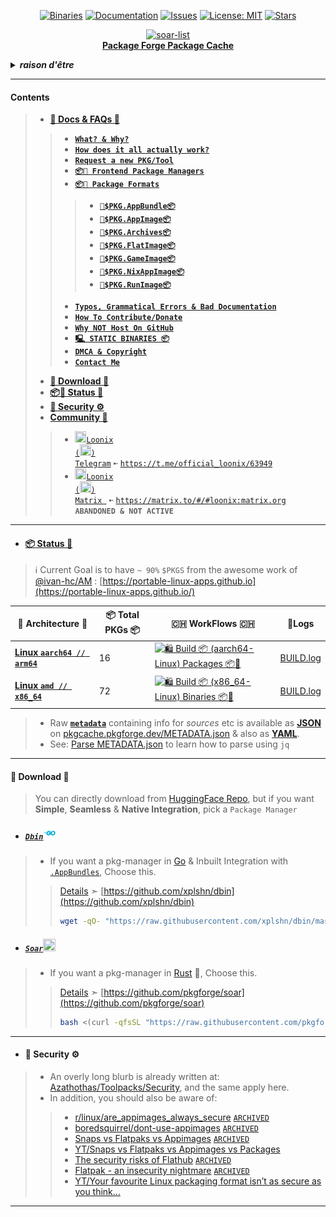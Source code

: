 <div align="center">

[stars-shield]: https://img.shields.io/github/stars/pkgforge/pkgcache.svg
[stars-url]: https://github.com/pkgforge/pkgcache/stargazers
[issues-shield]: https://img.shields.io/github/issues/pkgforge/pkgcache.svg
[issues-url]: https://github.com/pkgforge/pkgcache/issues
[license-shield]: https://img.shields.io/github/license/pkgforge/pkgcache.svg
[license-url]: https://github.com/pkgforge/pkgcache/blob/main/LICENSE
[doc-shield]: https://img.shields.io/badge/docs.pkgforge.dev-blue
[doc-url]: https://docs.pkgforge.dev/orgs/pkgforge-core/projects/pkgcache

<a href="https://github.com/pkgforge/pkgcache/tree/main/.github/scripts"><img src="https://img.shields.io/badge/Binaries-(2411)+(2511)-blue?labelColor=orange&style=flat&link=https://github.com/pkgforge/pkgcache/tree/main/.github/scripts" alt="Binaries" /></a>
[![Documentation][doc-shield]][doc-url]
[![Issues][issues-shield]][issues-url]
[![License: MIT][license-shield]][license-url]
[![Stars][stars-shield]][stars-url]
</div>

<p align="center">
    <!-- <a href="https://github.com/pkgforge/soar">
        <img src="https://github.com/user-attachments/assets/220ce7b3-55b3-496e-b3b8-2556123193a2" width="100">
    </a><br> -->
    <a href="https://github.com/pkgforge/soar">
        <img src="https://bin.pkgforge.dev/list.gif" alt="soar-list" width="500">
    </a><br> 
    <b><strong> <a href="https://docs.pkgforge.dev/orgs/pkgforge-core/projects/pkgcache">Package Forge Package Cache</a></code></strong></b>
    <br>
</p>

<!-- Crude Attempt at Humor -->
<details>
  <summary><b><i>raison d'être</i></b></summary>
  <a href="https://www.reddit.com/r/github/comments/1at9br4/i_am_new_to_github_and_i_have_lots_to_say/" target="_blank">
    <img src="https://github.com/user-attachments/assets/c8b22bea-a88d-48f8-b4d2-61284320d87f" alt="Inspiration Image">
  </a>
  <a href="https://github.com/sherlock-project/sherlock/issues/2011" target="_blank">
    <img src="https://github.com/user-attachments/assets/5a08ecaa-a412-4eaf-a9e8-1214455a6368" alt="Inspiration Image">
  </a>    
</details>

---
#### Contents
> - [**📖 Docs & FAQs 📖**](https://github.com/pkgforge/pkgcache/tree/main/Docs)
> > - [**`What? & Why?`**](https://github.com/pkgforge/pkgcache/blob/main/Docs/README.md#what--why)
> > - [**`How does it all actually work?`**](https://github.com/pkgforge/pkgcache/tree/main/Docs#how-does-it-all-work)
> > - [**`Request a new PKG/Tool`**](https://github.com/pkgforge/pkgcache/tree/main/Docs#how-to-add-request-a-new-a-pkgtool)
> > - [**`📦📀 Frontend Package Managers`**](https://github.com/pkgforge/pkgcache/tree/main/Docs#-frontend-package-managers-)
> > - [**`📦📀 Package Formats`**](https://github.com/pkgforge/pkgcache/tree/main/Docs)
> > > - [**`📀$PKG.AppBundle📦`**](https://github.com/pkgforge/pkgcache/blob/main/Docs/APPBUNDLES.md)
> > > - [**`📀$PKG.AppImage📦`**](https://github.com/pkgforge/pkgcache/blob/main/Docs/APPIMAGES.md)
> > > - [**`📀$PKG.Archives📦`**](https://github.com/pkgforge/pkgcache/blob/main/Docs/ARCHIVES.md)
> > > - [**`📀$PKG.FlatImage📦`**](https://github.com/pkgforge/pkgcache/blob/main/Docs/FLATIMAGES.md)
> > > - [**`📀$PKG.GameImage📦`**](https://github.com/pkgforge/pkgcache/blob/main/Docs/GAMEIMAGES.md)
> > > - [**`📀$PKG.NixAppImage📦`**](https://github.com/pkgforge/pkgcache/blob/main/Docs/NIXAPPIMAGES.md)
> > > - [**`📀$PKG.RunImage📦`**](https://github.com/pkgforge/pkgcache/blob/main/Docs/RUNIMAGES.md) 
> > - [**`Typos, Grammatical Errors & Bad Documentation`**](https://github.com/pkgforge/pkgcache/blob/main/Docs/README.md#typos-grammatical-errors--bad-documentation)
> > - [**`How To Contribute/Donate`**](https://github.com/pkgforge/pkgcache/tree/main/Docs#how-to-contribute)
> > - [**`Why NOT Host On GitHub`**](https://github.com/pkgforge/pkgcache/blob/main/Docs/README.md#why-not-host-on-github)
> > - [**`🖳 STATIC BINARIES 📦`**](https://github.com/Azathothas/Toolpacks)
> > - [**`DMCA & Copyright`**](https://github.com/pkgforge/pkgcache/blob/main/Docs/README.md#dmca-copyright--cease--desist)
> > - [**`Contact Me`**](https://ajam.dev/contact)
> - [**🔽 Download 🔽**](https://github.com/pkgforge/pkgcache/tree/main#-download-)
> - [**📦📀 Status 🔖**](https://github.com/pkgforge/pkgcache/tree/main#-status-)
> - [**🚧 Security ⚙️**](https://github.com/Azathothas/Toolpacks#-security-%EF%B8%8F)
> - [**Community 💬**](https://t.me/official_loonix/63949)
> > - <a href="https://t.me/official_loonix/63949"><img src="https://github.com/user-attachments/assets/2edc90b9-606e-4bfc-89f3-2a758b2f0377" width="18" height="18"><code>Loonix (<img src="https://github.com/user-attachments/assets/abc35eee-c9c9-4023-9035-d440b56cac4c" width="18" height="18">) Telegram</code></a> `➼` [`https://t.me/official_loonix/63949`](https://t.me/official_loonix/63949)
> > - <a href="https://matrix.to/#/#loonix:matrix.org"><img src="https://github.com/user-attachments/assets/1dcd4a64-2fec-4f4f-926a-e61313b6b646" width="18" height="18"><code>Loonix (<img src="https://github.com/user-attachments/assets/abc35eee-c9c9-4023-9035-d440b56cac4c" width="18" height="18">) Matrix </code></a> `➼` [`https://matrix.to/#/#loonix:matrix.org`](https://matrix.to/#/#loonix:matrix.org) **`ABANDONED & NOT ACTIVE`**
---
<!-- UPDATED DYNAMICALLY -->
- #### [📦 Status 🔖]()
> ℹ️ Current Goal is to have `~ 90%` `$PKGS` from the awesome work of [@ivan-hc/AM](https://github.com/ivan-hc/AM) : [https://portable-linux-apps.github.io](https://portable-linux-apps.github.io/)

| 🧰 Architecture 🧰 | 📦 Total PKGs 📦 | 🇨🇭 WorkFlows 🇨🇭 | 🧾Logs|
|---------------------|-----------------------|-----------------|------------------|
|[ **Linux `aarch64 // arm64`**](https://github.com/pkgforge/pkgcache/tree/main/aarch64-Linux)| 16 | [![🛍️ Build 📦 (aarch64-Linux) Packages 📦📀](https://github.com/pkgforge/pkgcache/actions/workflows/build_aarch64-Linux.yaml/badge.svg)](https://github.com/pkgforge/pkgcache/actions/workflows/build_aarch64-Linux.yaml)|[BUILD.log](https://pkgcache.pkgforge.dev/aarch64-Linux/BUILD.log.txt)|
|[ **Linux `amd // x86_64`**](https://github.com/pkgforge/pkgcache/tree/main/x86_64-Linux)| 72 | [![🛍️ Build 📦 (x86_64-Linux) Binaries 📦📀](https://github.com/pkgforge/pkgcache/actions/workflows/build_x86_64-Linux.yaml/badge.svg)](https://github.com/pkgforge/pkgcache/actions/workflows/build_x86_64-Linux.yaml)|[BUILD.log](https://pkgcache.pkgforge.dev/x86_64-Linux/BUILD.log.txt)|

> - Raw [**`metadata`**](https://pkgcache.pkgforge.dev/METADATA.json) containing info for _sources_ etc is available as [**JSON**](https://github.com/pkgforge/pkgcache/blob/main/Docs/METADATA.md) on [pkgcache.pkgforge.dev/METADATA.json](https://pkgcache.pkgforge.dev/METADATA.json) & also as [**YAML**](https://raw.githubusercontent.com/pkgforge/pkgcache/main/METADATA.yaml).
> - See: [Parse METADATA.json](https://github.com/pkgforge/pkgcache/blob/main/Docs/METADATA.md#using-jq-to-parse-metadatajson) to learn how to parse using `jq`
---

#### 🔽 Download 🔽
> You can directly download from [HuggingFace Repo](https://huggingface.co/datasets/pkgforge/pkgcache), but if you want **Simple**, **Seamless** & **Native Integration**, pick a `Package Manager`
- ##### [**`Dbin`**<img src="https://raw.githubusercontent.com/devicons/devicon/master/icons/go/go-original-wordmark.svg" width="20" height="20">](https://github.com/xplshn/dbin) 
> - If you want a pkg-manager in [Go](https://github.com/avelino/awesome-go) & Inbuilt Integration with [`.AppBundles`](https://github.com/pkgforge/pkgcache/blob/main/Docs/APPBUNDLES.md), Choose this.
> > [Details](https://github.com/xplshn/dbin) ➣ [https://github.com/xplshn/dbin](https://github.com/xplshn/dbin)
> > ```bash
> > wget -qO- "https://raw.githubusercontent.com/xplshn/dbin/master/stubdl" | sh -s -- --install "${HOME}/.local/bin/dbin"
> > ```
> > 
- ##### [**`Soar`**<img src="https://github.com/user-attachments/assets/cc2f8c7c-fc40-4f8a-bbef-fef9d149dfc9" width="20" height="20">](https://github.com/pkgforge/soar)
> - If you want a pkg-manager in [Rust](https://github.com/rust-unofficial/awesome-rust) 🦀, Choose this.
> > [Details](https://github.com/pkgforge/soar) ➣ [https://github.com/pkgforge/soar](https://github.com/pkgforge/soar)
> > ```bash
> > bash <(curl -qfsSL "https://raw.githubusercontent.com/pkgforge/soar/refs/heads/main/install.sh")
> > ```
> > 
---

- #### 🚧 Security ⚙️
> - An overly long blurb is already written at: [Azathothas/Toolpacks/Security](https://github.com/Azathothas/Toolpacks#-security-%EF%B8%8F), and the same apply here.
> - In addition, you should also be aware of:
> > - [r/linux/are_appimages_always_secure](https://www.reddit.com/r/linux/comments/14xww1m/are_appimages_always_secure/) [`ARCHIVED`](https://web.archive.org/web/2/https://www.reddit.com/r/linux/comments/14xww1m/are_appimages_always_secure/)
> > - [boredsquirrel/dont-use-appimages](https://github.com/boredsquirrel/dont-use-appimages) [`ARCHIVED`](https://web.archive.org/web/2/https://github.com/boredsquirrel/dont-use-appimages)
> > - [Snaps vs Flatpaks vs Appimages](https://medium.com/@journalehsan/snap-flatpak-and-appimage-which-one-is-better-dc36f7ff1720) [`ARCHIVED`](https://web.archive.org/web/20240710140620/https://medium.com/@journalehsan/snap-flatpak-and-appimage-which-one-is-better-dc36f7ff1720)
> > - [YT/Snaps vs Flatpaks vs Appimages vs Packages](https://www.youtube.com/watch?v=ikBPnYwnUMU)
> > - [The security risks of Flathub](https://blog.frehi.be/2023/04/23/the-security-risks-of-flathub/) [`ARCHIVED`](https://web.archive.org/web/20240925042807/https://blog.frehi.be/2023/04/23/the-security-risks-of-flathub/)
> > - [Flatpak - an insecurity nightmare](https://orowith2os.gitlab.io/posts/Flatpak-an-insecurity-nightmare/) [`ARCHIVED`](https://web.archive.org/web/20240520001227/https://orowith2os.gitlab.io/posts/Flatpak-an-insecurity-nightmare/)
> > - [YT/Your favourite Linux packaging format isn’t as secure as you think…](https://www.youtube.com/watch?v=xw3NxIWpylc)
---

